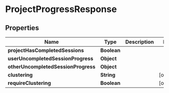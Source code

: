 

# ProjectProgressResponse


## Properties

| Name | Type | Description | Notes |
|------------ | ------------- | ------------- | -------------|
|**projectHasCompletedSessions** | **Boolean** |  |  |
|**userUncompletedSessionProgress** | **Object** |  |  |
|**otherUncompletedSessionProgress** | **Object** |  |  |
|**clustering** | **String** |  |  [optional] |
|**requireClustering** | **Boolean** |  |  [optional] |



